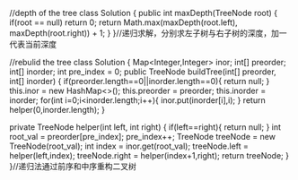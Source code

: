 //depth of the tree
class Solution {
    public int maxDepth(TreeNode root) {
        if(root == null) 
            return 0;
        return Math.max(maxDepth(root.left), maxDepth(root.right)) + 1;
    }
}//递归求解，分别求左子树与右子树的深度，加一代表当前深度

//rebulid the tree
class Solution {
    Map<Integer,Integer> inor;
   int[] preorder;
   int[] inorder;
   int pre_index = 0;
   public TreeNode buildTree(int[] preorder, int[] inorder) {
       if(preorder.length==0||inorder.length==0){
          return null;
       }
       this.inor = new HashMap<>();
       this.preorder = preorder;
       this.inorder = inorder;
       for(int i=0;i<inorder.length;i++){
          inor.put(inorder[i],i);
       }
       return helper(0,inorder.length);
   }

   private TreeNode helper(int left, int right) {
      if(left==right){
         return null;
      }
      int root_val = preorder[pre_index];
      pre_index++;
      TreeNode treeNode = new TreeNode(root_val);
      int index = inor.get(root_val);
      treeNode.left = helper(left,index);
      treeNode.right = helper(index+1,right);
      return treeNode;
   }
}//递归法通过前序和中序重构二叉树
